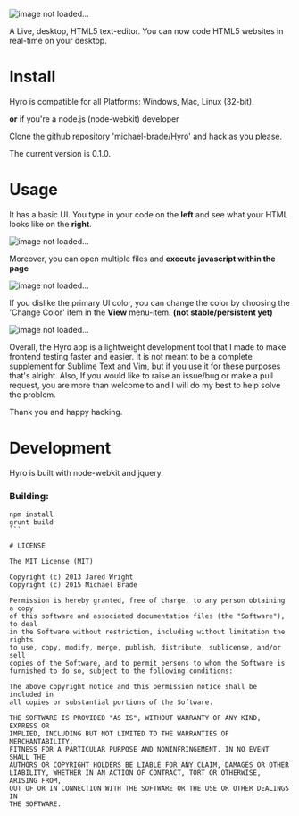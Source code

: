 ![image not loaded...](https://raw.github.com/michael-brade/Hyro/master/Hyro_title.png)

A Live, desktop, HTML5 text-editor. You can now code HTML5 websites in real-time on your desktop.


# Install
Hyro is compatible for all Platforms: Windows, Mac, Linux (32-bit).

**or** if you're a node.js (node-webkit) developer

Clone the github repository 'michael-brade/Hyro' and hack as you please.

The current version is 0.1.0.

# Usage
It has a basic UI. You type in your code on the **left** and see what your HTML looks like on the **right**.

![image not loaded...](https://raw.github.com/michael-brade/Hyro/master/screenshots/2.png)

Moreover, you can open multiple files and **execute javascript within the page**

![image not loaded...](https://raw.github.com/michael-brade/Hyro/master/screenshots/4.png)

If you dislike the primary UI color, you can change the color by choosing the 'Change Color' item in the **View** menu-item. **(not stable/persistent yet)**

![image not loaded...](https://raw.github.com/michael-brade/Hyro/master/screenshots/5_edit.png)

Overall, the Hyro app is a lightweight development tool that I made to make frontend testing faster and easier. It is not meant to be a complete supplement for Sublime Text and Vim, but if you use it for these purposes that's alright. Also, If you would like to raise an issue/bug or make a pull request, you are more than welcome to and I will do my best to help solve the problem.

Thank you and happy hacking.

# Development
Hyro is built with node-webkit and jquery.

### Building:
````
npm install
grunt build
```

# LICENSE

The MIT License (MIT)

Copyright (c) 2013 Jared Wright
Copyright (c) 2015 Michael Brade

Permission is hereby granted, free of charge, to any person obtaining a copy
of this software and associated documentation files (the "Software"), to deal
in the Software without restriction, including without limitation the rights
to use, copy, modify, merge, publish, distribute, sublicense, and/or sell
copies of the Software, and to permit persons to whom the Software is
furnished to do so, subject to the following conditions:

The above copyright notice and this permission notice shall be included in
all copies or substantial portions of the Software.

THE SOFTWARE IS PROVIDED "AS IS", WITHOUT WARRANTY OF ANY KIND, EXPRESS OR
IMPLIED, INCLUDING BUT NOT LIMITED TO THE WARRANTIES OF MERCHANTABILITY,
FITNESS FOR A PARTICULAR PURPOSE AND NONINFRINGEMENT. IN NO EVENT SHALL THE
AUTHORS OR COPYRIGHT HOLDERS BE LIABLE FOR ANY CLAIM, DAMAGES OR OTHER
LIABILITY, WHETHER IN AN ACTION OF CONTRACT, TORT OR OTHERWISE, ARISING FROM,
OUT OF OR IN CONNECTION WITH THE SOFTWARE OR THE USE OR OTHER DEALINGS IN
THE SOFTWARE.
